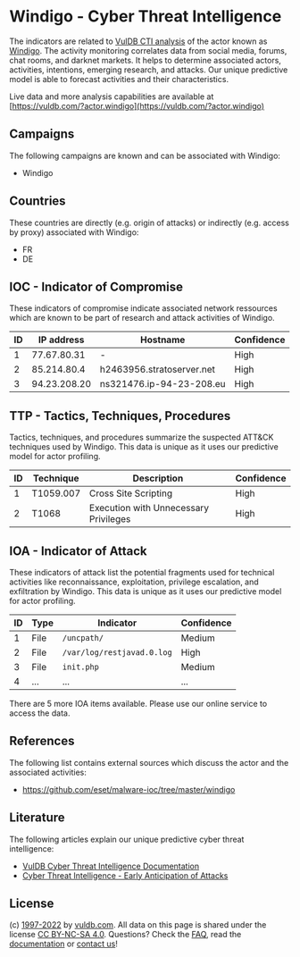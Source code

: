 # Windigo - Cyber Threat Intelligence

The indicators are related to [VulDB CTI analysis](https://vuldb.com/?kb.cti) of the actor known as [Windigo](https://vuldb.com/?actor.windigo). The activity monitoring correlates data from social media, forums, chat rooms, and darknet markets. It helps to determine associated actors, activities, intentions, emerging research, and attacks. Our unique predictive model is able to forecast activities and their characteristics.

Live data and more analysis capabilities are available at [https://vuldb.com/?actor.windigo](https://vuldb.com/?actor.windigo)

## Campaigns

The following campaigns are known and can be associated with Windigo:

* Windigo

## Countries

These countries are directly (e.g. origin of attacks) or indirectly (e.g. access by proxy) associated with Windigo:

* FR
* DE

## IOC - Indicator of Compromise

These indicators of compromise indicate associated network ressources which are known to be part of research and attack activities of Windigo.

ID | IP address | Hostname | Confidence
-- | ---------- | -------- | ----------
1 | 77.67.80.31 | - | High
2 | 85.214.80.4 | h2463956.stratoserver.net | High
3 | 94.23.208.20 | ns321476.ip-94-23-208.eu | High

## TTP - Tactics, Techniques, Procedures

Tactics, techniques, and procedures summarize the suspected ATT&CK techniques used by Windigo. This data is unique as it uses our predictive model for actor profiling.

ID | Technique | Description | Confidence
-- | --------- | ----------- | ----------
1 | T1059.007 | Cross Site Scripting | High
2 | T1068 | Execution with Unnecessary Privileges | High

## IOA - Indicator of Attack

These indicators of attack list the potential fragments used for technical activities like reconnaissance, exploitation, privilege escalation, and exfiltration by Windigo. This data is unique as it uses our predictive model for actor profiling.

ID | Type | Indicator | Confidence
-- | ---- | --------- | ----------
1 | File | `/uncpath/` | Medium
2 | File | `/var/log/restjavad.0.log` | High
3 | File | `init.php` | Medium
4 | ... | ... | ...

There are 5 more IOA items available. Please use our online service to access the data.

## References

The following list contains external sources which discuss the actor and the associated activities:

* https://github.com/eset/malware-ioc/tree/master/windigo

## Literature

The following articles explain our unique predictive cyber threat intelligence:

* [VulDB Cyber Threat Intelligence Documentation](https://vuldb.com/?kb.cti)
* [Cyber Threat Intelligence - Early Anticipation of Attacks](https://www.scip.ch/en/?labs.20201022)

## License

(c) [1997-2022](https://vuldb.com/?kb.changelog) by [vuldb.com](https://vuldb.com/?kb.about). All data on this page is shared under the license [CC BY-NC-SA 4.0](https://creativecommons.org/licenses/by-nc-sa/4.0/). Questions? Check the [FAQ](https://vuldb.com/?kb.faq), read the [documentation](https://vuldb.com/?kb) or [contact us](https://vuldb.com/?contact)!
